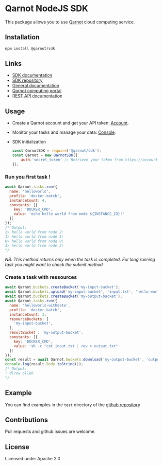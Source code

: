 # Qarnot NodeJS SDK 

This package allows you to use [Qarnot](https://www.qarnot.com/) cloud computing service.

## Installation

```sh
npm install @qarnot/sdk
```

## Links

  - [SDK documentation](https://computing.qarnot.com/documentation/sdk-nodejs/)
  - [SDK repository](https://github.com/qarnot/qarnot-sdk-nodejs)
  - [General documentation](https://computing.qarnot.com/developers/overview/qarnot-computing-home)
  - [Qarnot computing portal](https://computing.qarnot.com)
  - [REST API documentation](https://computing.qarnot.com/documentation/api/)

## Usage

-   Create a Qarnot account and get your API token: [Account](https://account.qarnot.com).
-   Monitor your tasks and manage your data: [Console](https://console.qarnot.com).

-   SDK initialization

    ```js
    const QarnotSDK = require('@qarnot/sdk');
    const Qarnot = new QarnotSDK({
        auth:'secret_token' // Retrieve your token from https://account.qarnot.com
    });
    ```

### Run you first task !

```js
await Qarnot.tasks.run({
  name: 'helloworld',
  profile: 'docker-batch',
  instanceCount: 4,
  constants: [{
    key: 'DOCKER_CMD',
    value: 'echo hello world from node ${INSTANCE_ID}!'
  }]
});
/* Output:
2> hello world from node 2!
1> hello world from node 1!
0> hello world from node 0!
3> hello world from node 3!
*/
```

_NB. This method returns only when the task is completed. For long running task you might want to check the submit method_

### Create a task with ressources

```js
await Qarnot.buckets.createBucket('my-input-bucket');
await Qarnot.buckets.upload('my-input-bucket', 'input.txt', 'hello world !');
await Qarnot.buckets.createBucket('my-output-bucket');
await Qarnot.tasks.run({
  name: 'helloworld-withdata',
  profile: 'docker-batch',
  instanceCount: 1,
  resourceBuckets: [
    'my-input-bucket',
  ],
  resultBucket : 'my-output-bucket',
  constants: [{
    key: 'DOCKER_CMD',
    value: 'sh -c "cat input.txt | rev > output.txt"'
  }]
});
const result = await Qarnot.buckets.download('my-output-bucket', 'output.txt');
console.log(result.Body.toString());
/* Output:
! dlrow olleh
*/
```

## Example

You can find examples in the `test` directory of the [github repository](https://github.com/qarnot/qarnot-sdk-nodejs)

## Contributions

Pull requests and github issues are welcome.

## License

Licensed under Apache 2.0